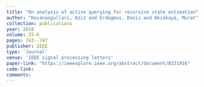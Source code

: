 ```yaml
---
title: "On analysis of active querying for recursive state estimation"
author: "Kocanaogullari, Aziz and Erdogmus, Deniz and Akcakaya, Murat"
collection: publications
year: 2018
volume: 25-6
pages: 743--747
publisher: IEEE
type: 'Journal'
venue: 'IEEE signal processing letters'
paper-link: "https://ieeexplore.ieee.org/abstract/document/8331916"
code-link: 
comments:
---
```


